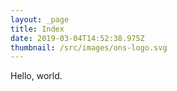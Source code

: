 ```yaml
---
layout: _page
title: Index
date: 2019-03-04T14:52:38.975Z
thumbnail: /src/images/ons-logo.svg
---
```

Hello, world.